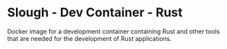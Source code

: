 # Slough - Dev Container - Rust

Docker image for a development container containing Rust and other tools that are needed for the development of Rust applications.

